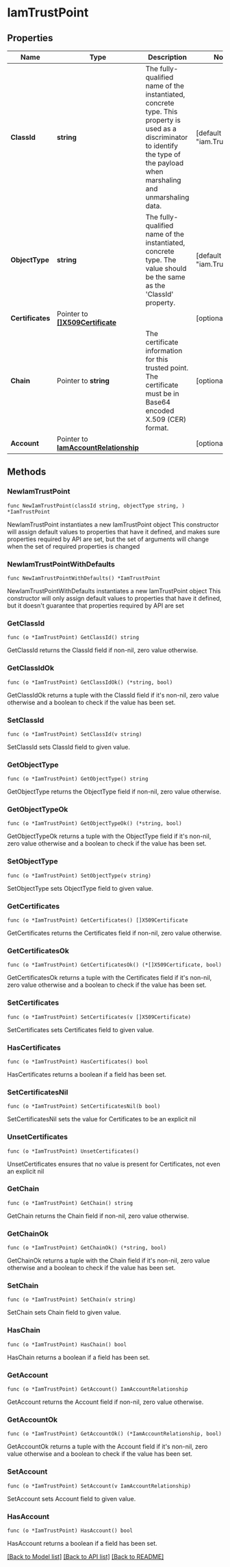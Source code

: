 # IamTrustPoint

## Properties

Name | Type | Description | Notes
------------ | ------------- | ------------- | -------------
**ClassId** | **string** | The fully-qualified name of the instantiated, concrete type. This property is used as a discriminator to identify the type of the payload when marshaling and unmarshaling data. | [default to "iam.TrustPoint"]
**ObjectType** | **string** | The fully-qualified name of the instantiated, concrete type. The value should be the same as the &#39;ClassId&#39; property. | [default to "iam.TrustPoint"]
**Certificates** | Pointer to [**[]X509Certificate**](x509.Certificate.md) |  | [optional] 
**Chain** | Pointer to **string** | The certificate information for this trusted point. The certificate must be in Base64 encoded X.509 (CER) format. | [optional] 
**Account** | Pointer to [**IamAccountRelationship**](iam.Account.Relationship.md) |  | [optional] 

## Methods

### NewIamTrustPoint

`func NewIamTrustPoint(classId string, objectType string, ) *IamTrustPoint`

NewIamTrustPoint instantiates a new IamTrustPoint object
This constructor will assign default values to properties that have it defined,
and makes sure properties required by API are set, but the set of arguments
will change when the set of required properties is changed

### NewIamTrustPointWithDefaults

`func NewIamTrustPointWithDefaults() *IamTrustPoint`

NewIamTrustPointWithDefaults instantiates a new IamTrustPoint object
This constructor will only assign default values to properties that have it defined,
but it doesn't guarantee that properties required by API are set

### GetClassId

`func (o *IamTrustPoint) GetClassId() string`

GetClassId returns the ClassId field if non-nil, zero value otherwise.

### GetClassIdOk

`func (o *IamTrustPoint) GetClassIdOk() (*string, bool)`

GetClassIdOk returns a tuple with the ClassId field if it's non-nil, zero value otherwise
and a boolean to check if the value has been set.

### SetClassId

`func (o *IamTrustPoint) SetClassId(v string)`

SetClassId sets ClassId field to given value.


### GetObjectType

`func (o *IamTrustPoint) GetObjectType() string`

GetObjectType returns the ObjectType field if non-nil, zero value otherwise.

### GetObjectTypeOk

`func (o *IamTrustPoint) GetObjectTypeOk() (*string, bool)`

GetObjectTypeOk returns a tuple with the ObjectType field if it's non-nil, zero value otherwise
and a boolean to check if the value has been set.

### SetObjectType

`func (o *IamTrustPoint) SetObjectType(v string)`

SetObjectType sets ObjectType field to given value.


### GetCertificates

`func (o *IamTrustPoint) GetCertificates() []X509Certificate`

GetCertificates returns the Certificates field if non-nil, zero value otherwise.

### GetCertificatesOk

`func (o *IamTrustPoint) GetCertificatesOk() (*[]X509Certificate, bool)`

GetCertificatesOk returns a tuple with the Certificates field if it's non-nil, zero value otherwise
and a boolean to check if the value has been set.

### SetCertificates

`func (o *IamTrustPoint) SetCertificates(v []X509Certificate)`

SetCertificates sets Certificates field to given value.

### HasCertificates

`func (o *IamTrustPoint) HasCertificates() bool`

HasCertificates returns a boolean if a field has been set.

### SetCertificatesNil

`func (o *IamTrustPoint) SetCertificatesNil(b bool)`

 SetCertificatesNil sets the value for Certificates to be an explicit nil

### UnsetCertificates
`func (o *IamTrustPoint) UnsetCertificates()`

UnsetCertificates ensures that no value is present for Certificates, not even an explicit nil
### GetChain

`func (o *IamTrustPoint) GetChain() string`

GetChain returns the Chain field if non-nil, zero value otherwise.

### GetChainOk

`func (o *IamTrustPoint) GetChainOk() (*string, bool)`

GetChainOk returns a tuple with the Chain field if it's non-nil, zero value otherwise
and a boolean to check if the value has been set.

### SetChain

`func (o *IamTrustPoint) SetChain(v string)`

SetChain sets Chain field to given value.

### HasChain

`func (o *IamTrustPoint) HasChain() bool`

HasChain returns a boolean if a field has been set.

### GetAccount

`func (o *IamTrustPoint) GetAccount() IamAccountRelationship`

GetAccount returns the Account field if non-nil, zero value otherwise.

### GetAccountOk

`func (o *IamTrustPoint) GetAccountOk() (*IamAccountRelationship, bool)`

GetAccountOk returns a tuple with the Account field if it's non-nil, zero value otherwise
and a boolean to check if the value has been set.

### SetAccount

`func (o *IamTrustPoint) SetAccount(v IamAccountRelationship)`

SetAccount sets Account field to given value.

### HasAccount

`func (o *IamTrustPoint) HasAccount() bool`

HasAccount returns a boolean if a field has been set.


[[Back to Model list]](../README.md#documentation-for-models) [[Back to API list]](../README.md#documentation-for-api-endpoints) [[Back to README]](../README.md)


